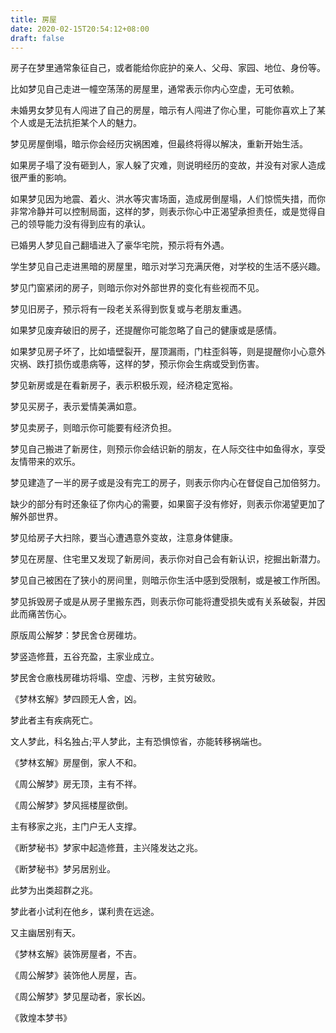 ```yaml
---
title: 房屋
date: 2020-02-15T20:54:12+08:00
draft: false
---
```


房子在梦里通常象征自己，或者能给你庇护的亲人、父母、家园、地位、身份等。

比如梦见自己走进一幢空荡荡的房屋里，通常表示你内心空虚，无可依赖。

未婚男女梦见有人闯进了自己的房屋，暗示有人闯进了你心里，可能你喜欢上了某个人或是无法抗拒某个人的魅力。

梦见房屋倒塌，暗示你会经历灾祸困难，但最终将得以解决，重新开始生活。

如果房子塌了没有砸到人，家人躲了灾难，则说明经历的变故，并没有对家人造成很严重的影响。

如果梦见因为地震、着火、洪水等灾害场面，造成房倒屋塌，人们惊慌失措，而你非常冷静并可以控制局面，这样的梦，则表示你心中正渴望承担责任，或是觉得自己的领导能力没有得到应有的承认。

已婚男人梦见自己翻墙进入了豪华宅院，预示将有外遇。

学生梦见自己走进黑暗的房屋里，暗示对学习充满厌倦，对学校的生活不感兴趣。

梦见门窗紧闭的房子，则暗示你对外部世界的变化有些视而不见。

梦见旧房子，预示将有一段老关系得到恢复或与老朋友重遇。

如果梦见废弃破旧的房子，还提醒你可能忽略了自己的健康或是感情。

如果梦见房子坏了，比如墙壁裂开，屋顶漏雨，门柱歪斜等，则是提醒你小心意外灾祸、跌打损伤或患病等，这样的梦，预示你会生病或受到伤害。

梦见新房或是在看新房子，表示积极乐观，经济稳定宽裕。

梦见买房子，表示爱情美满如意。

梦见卖房子，则暗示你可能要有经济负担。

梦见自己搬进了新房住，则预示你会结识新的朋友，在人际交往中如鱼得水，享受友情带来的欢乐。

梦见建造了一半的房子或是没有完工的房子，则表示你内心在督促自己加倍努力。

缺少的部分有时还象征了你内心的需要，如果窗子没有修好，则表示你渴望更加了解外部世界。

梦见给房子大扫除，要当心遭遇意外变故，注意身体健康。

梦见在房屋、住宅里又发现了新房间，表示你对自己会有新认识，挖掘出新潜力。

梦见自己被困在了狭小的房间里，则暗示你生活中感到受限制，或是被工作所困。

梦见拆毁房子或是从房子里搬东西，则表示你可能将遭受损失或有关系破裂，并因此而痛苦伤心。

原版周公解梦：梦民舍仓房碓坊。

梦竖造修葺，五谷充盈，主家业成立。

梦民舍仓廒栈房碓坊将塌、空虚、污秽，主贫穷破败。

《梦林玄解》梦四顾无人舍，凶。

梦此者主有疾病死亡。

文人梦此，科名独占;平人梦此，主有恐惧惊省，亦能转移祸端也。

《梦林玄解》房屋倒，家人不和。

《周公解梦》房无顶，主有不祥。

《周公解梦》梦风摇楼屋欲倒。

主有移家之兆，主门户无人支撑。

《断梦秘书》梦家中起造修葺，主兴隆发达之兆。

《断梦秘书》梦另居别业。

此梦为出类超群之兆。

梦此者小试利在他乡，谋利贵在远途。

又主幽居别有天。

《梦林玄解》装饰房屋者，不吉。

《周公解梦》装饰他人房屋，吉。

《周公解梦》梦见屋动者，家长凶。

《敦煌本梦书》